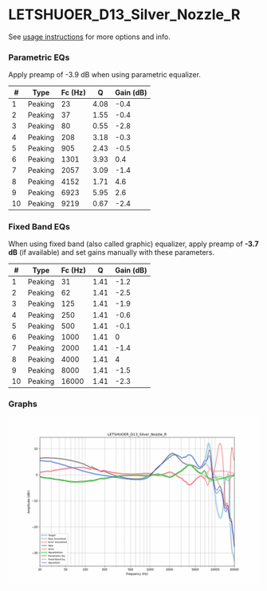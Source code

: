 # LETSHUOER_D13_Silver_Nozzle_R
See [usage instructions](https://github.com/jaakkopasanen/AutoEq#usage) for more options and info.

### Parametric EQs
Apply preamp of -3.9 dB when using parametric equalizer.

|   # | Type    |   Fc (Hz) |    Q |   Gain (dB) |
|-----|---------|-----------|------|-------------|
|   1 | Peaking |        23 | 4.08 |        -0.4 |
|   2 | Peaking |        37 | 1.55 |        -0.4 |
|   3 | Peaking |        80 | 0.55 |        -2.8 |
|   4 | Peaking |       208 | 3.18 |        -0.3 |
|   5 | Peaking |       905 | 2.43 |        -0.5 |
|   6 | Peaking |      1301 | 3.93 |         0.4 |
|   7 | Peaking |      2057 | 3.09 |        -1.4 |
|   8 | Peaking |      4152 | 1.71 |         4.6 |
|   9 | Peaking |      6923 | 5.95 |         2.6 |
|  10 | Peaking |      9219 | 0.67 |        -2.4 |

### Fixed Band EQs
When using fixed band (also called graphic) equalizer, apply preamp of **-3.7 dB** (if available) and set gains manually with these parameters.

|   # | Type    |   Fc (Hz) |    Q |   Gain (dB) |
|-----|---------|-----------|------|-------------|
|   1 | Peaking |        31 | 1.41 |        -1.2 |
|   2 | Peaking |        62 | 1.41 |        -2.5 |
|   3 | Peaking |       125 | 1.41 |        -1.9 |
|   4 | Peaking |       250 | 1.41 |        -0.6 |
|   5 | Peaking |       500 | 1.41 |        -0.1 |
|   6 | Peaking |      1000 | 1.41 |         0   |
|   7 | Peaking |      2000 | 1.41 |        -1.4 |
|   8 | Peaking |      4000 | 1.41 |         4   |
|   9 | Peaking |      8000 | 1.41 |        -1.5 |
|  10 | Peaking |     16000 | 1.41 |        -2.3 |

### Graphs
![](./LETSHUOER_D13_Silver_Nozzle_R.png)
